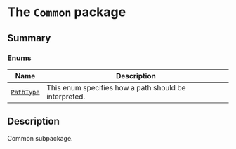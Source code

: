 # The `Common` package

<a id="summary"></a>

## Summary

### Enums

| Name | Description |
|--------------------------------------|---------------------------------------------------------|
| [`PathType`](PathType.md#PathType)   | This enum specifies how a path should be interpreted.   |

<a id="description"></a>

## Description

Common subpackage.

<!-- !! processed by numpydoc !! -->

